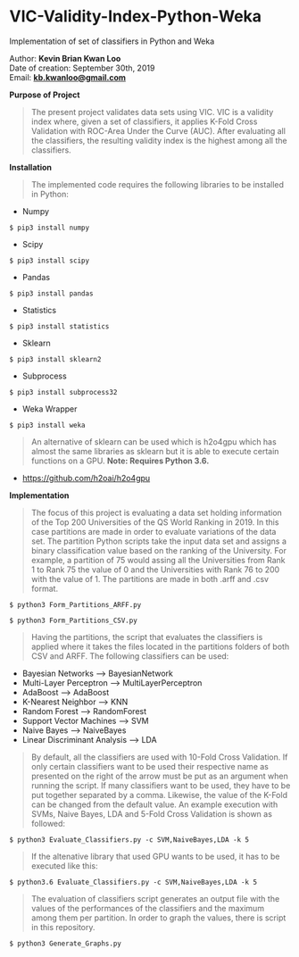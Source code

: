 # VIC-Validity-Index-Python-Weka
Implementation of set of classifiers in Python and Weka

Author: **Kevin Brian Kwan Loo**              
Date of creation: September 30th, 2019                                                          
Email: **kb.kwanloo@gmail.com**  


**Purpose of Project**                                                               
> The present project validates data sets using VIC. VIC is a validity index where, given a set
of classifiers, it applies K-Fold Cross Validation with ROC-Area Under the Curve (AUC). After evaluating all the
classifiers, the resulting validity index is the highest among all the classifiers.

**Installation**
> The implemented code requires the following libraries to be installed in Python:
  - Numpy
  ```
  $ pip3 install numpy
  ```
  - Scipy
  ```
  $ pip3 install scipy
  ```
  - Pandas
  ```
  $ pip3 install pandas
  ```
  - Statistics
  ```
  $ pip3 install statistics
  ```
  - Sklearn
  ```
  $ pip3 install sklearn2
  ```
  - Subprocess
  ```
  $ pip3 install subprocess32
  ```
  - Weka Wrapper
  ```
  $ pip3 install weka
  ```
  
> An alternative of sklearn can be used which is h2o4gpu which has almost the same libraries as sklearn but it is able to execute certain functions on a GPU. **Note: Requires Python 3.6.**
  - https://github.com/h2oai/h2o4gpu

**Implementation**
> The focus of this project is evaluating a data set holding information of the Top 200 Universities of the
QS World Ranking in 2019. In this case partitions are made in order to evaluate variations of the data set.
The partition Python scripts take the input data set and assigns a binary classification value based on the
ranking of the University. For example, a partition of 75 would assing all the Universities from Rank 1 to
Rank 75 the value of 0 and the Universities with Rank 76 to 200 with the value of 1. The partitions are made
in both .arff and .csv format.

```
$ python3 Form_Partitions_ARFF.py
```
```
$ python3 Form_Partitions_CSV.py
```

> Having the partitions, the script that evaluates the classifiers is applied where it takes the files located in
the partitions folders of both CSV and ARFF. The following classifiers can be used:
  - Bayesian Networks             --> BayesianNetwork                                 
  - Multi-Layer Perceptron        --> MultiLayerPerceptron                            
  - AdaBoost                      --> AdaBoost                                        
  - K-Nearest Neighbor            --> KNN                                             
  - Random Forest                 --> RandomForest                                    
  - Support Vector Machines       --> SVM                                             
  - Naive Bayes                   --> NaiveBayes                                      
  - Linear Discriminant Analysis  --> LDA         
  
> By default, all the classifiers are used with 10-Fold Cross Validation. If only certain classifiers want to be used
their respective name as presented on the right of the arrow must be put as an argument when running the script. If many classifiers want to be used, they have to be put together separated by a comma. Likewise, the value of the K-Fold can be changed from the default value. An example execution with SVMs, Naive Bayes, LDA and 5-Fold Cross Validation is shown as followed:
```
$ python3 Evaluate_Classifiers.py -c SVM,NaiveBayes,LDA -k 5 
```

> If the altenative library that used GPU wants to be used, it has to be executed like this:
```
$ python3.6 Evaluate_Classifiers.py -c SVM,NaiveBayes,LDA -k 5
```    
> The evaluation of classifiers script generates an output file with the values of the performances of the classifiers and the maximum among them per partition. In order to graph the values, there is script in this repository.
```
$ python3 Generate_Graphs.py
```

